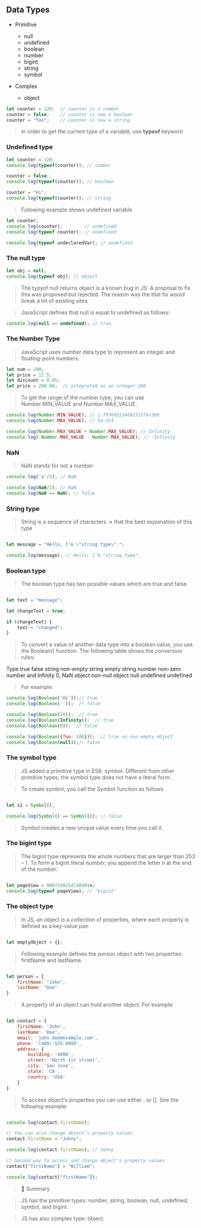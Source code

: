 ## Data Types

- Primitive
    - null
    - undefined
    - boolean
    - number
    - bigint
    - string
    - symbol

- Complex
    - object

```js
let counter = 120;  // counter is a number
counter = false;    // counter is now a boolean
counter = "foo";    // counter is now a string
```

> In order to get the current type of a variable, use __typeof__ keyword

### Undefined type

```js
let counter = 120;
console.log(typeof(counter)); // number

counter = false;
console.log(typeof(counter)); // boolean

counter = "Hi";
console.log(typeof(counter)); // string
```

> Following example shows undefined variable

```js
let counter;
console.log(counter);        // undefined
console.log(typeof counter); // undefined

console.log(typeof undeclaredVar); // undefined
```

### The null type

```js
let obj = null;
console.log(typeof obj); // object
```

> The typyof null returns object is a known bug in JS. A proposal to fix this was proposed but rejected. The reason was the that fix would break a lot of existing sites

> JavaScript defines that null is equal to undefined as follows:

```js
console.log(null == undefined); // true
```

### The Number Type

> JavaScript uses number data type to represent an integer and floating-point numbers.

```js
let num = 100;
let price = 12.5;
let discount = 0.05;
let price = 200.00;  // intepreted as an integer 200
```

> To get the range of the number type, you can use Number.MIN_VALUE and Number.MAX_VALUE.

```js
console.log(Number.MIN_VALUE); // 1.7976931348623157e+308
console.log(Number.MAX_VALUE); // 5e-324

console.log(Number.MAX_VALUE + Number.MAX_VALUE); // Infinity
console.log(-Number.MAX_VALUE - Number.MAX_VALUE); // -Infinity

```

### NaN

> NaN stands for not a number

```js
console.log('a'/2); // NaN

console.log(NaN/2); // NaN
console.log(NaN == NaN); // false
```


### String type

> String is a sequence of characters -> that the best explanation of this type

```js

let message = "Hello, I'm \"string type\".";

console.log(message); // Hello, I'm "string type".

```

### Boolean type

> The boolean type has two possible values which are true and false.

```js

let text = "message";

let changeText = true;

if (changeText) {
    text = "changed";
}

```

> To convert a value of another data type into a boolean value, you use the Boolean() function. The following table shows the conversion rules:


Type	        true	                        false
string	        non-empty string	            empty string
number	        non-zero number and Infinity	0, NaN
object	        non-null object	                null
undefined	 	                                undefined

> For example:

```js
console.log(Boolean('Hi'));// true
console.log(Boolean(''));  // false

console.log(Boolean(20));  // true
console.log(Boolean(Infinity));  // true
console.log(Boolean(0));  // false

console.log(Boolean({foo: 100}));  // true on non-empty object
console.log(Boolean(null));// false
```

### The symbol type

> JS added a primitive type in ES6: symbol. Different from other primitive types, the symbol type does not have a literal form.

> To create symbol, you call the Symbol function as follows

```js

let s1 = Symbol();

console.log(Symbol() == Symbol()); // false

```

> Symbol creates a new unique value every time you call it.

### The bigint type

> The bigint type represents the whole numbers that are larger than 253 – 1. To form a bigint literal number, you append the letter n at the end of the number:

```js

let pageView = 9007199254740991n;
console.log(typeof pageView); // 'bigint'

```

### The object type

> In JS, an object is a collection of properties, where each property is defined as a key-value pair.

```js

let emptyObject = {};

```

> Following example defines the person object with two properties: firstName and lastName.

```js

let person = {
    firstName: "John",
    lastName: "Doe"
}

```

> A property of an object can hold another object. For example:

```js

let contact = {
    firstName: 'John',
    lastName: 'Doe',
    email: 'john.doe@example.com',
    phone: '(408)-555-9999',
    address: {
        building: '4000',
        street: 'North 1st street',
        city: 'San Jose',
        state: 'CA',
        country: 'USA'
    }
}

```

> To access object's properties you can use either . or []. See the following example:

```js

console.log(contact.firstName);

// You can also change object's property values
contact.firstName = "Johny";

console.log(contact.firstName); // Johny

// Second way to access and change object's property values
contact["firstName"] = "William";

console.log(contact["firstName"]);

```

> :memo: Summary

> JS has the primitive types: number, string, boolean, null, undefined, symbol, and bigint.

> JS has also complex type: object.




